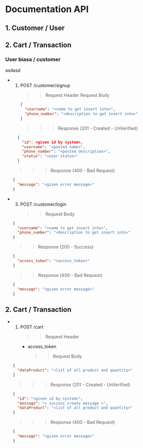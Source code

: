 # Documentation API

## 1. Customer / User

## 2. Cart / Transaction

### User biasa / customer

asdasd

- 1. POST /customer/signup
     > > Request Header
     > > Request Body
     ```json
     {
       "username": "<name to get insert into>",
       "phone_number": "<description to get insert into>"
     }
     ```
     > > > Response (201 - Created - UnVerified)

  ```json
    {
      "id": <given id by system>,
      "username": "<posted name>",
      "phone_number": "<posted description>",
      "status": "<user status>"
    }
  ```

  > > > Response (400 - Bad Request)

  ```json
  {
    "message": "<given error message>"
  }
  ```

- 3. POST /customer/login
     > > Request Body
  ```json
  {
    "username": "<name to get insert into>",
    "phone_number": "<description to get insert into>"
  }
  ```
  > > Response (200 - Success)
  ```json
  {
    "access_token": "<access_token>"
  }
  ```
  > > Response (400 - Bad Request)
  ```json
  {
    "message": "<given error message>"
  }
  ```

## 2. Cart / Transaction

- 1. POST /cart
     > > Request Header
     - access_token
       > > Request Body
  ```json
  {
    "dataProduct": "<list of all product and quantity>"
  }
  ```
  > > > Response (201 - Created - UnVerified)
  ```json
  {
    "id": "<given id by system>",
    "message": "< success_create message >",
    "dataProduct": "<list of all product and quantity>"
  }
  ```
  > > > Response (400 - Bad Request)
  ```json
  {
    "message": "<given error message>"
  }
  ```

